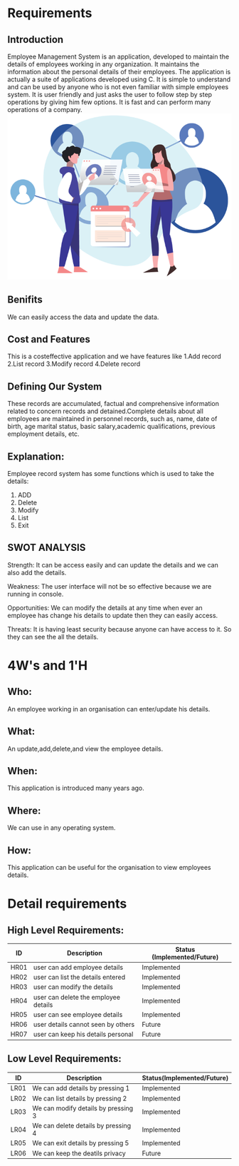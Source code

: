 # Requirements
## Introduction
Employee Management System is an application, developed to maintain the details of employees working in any  organization. It maintains the information about the personal details of their employees. The application is actually a suite of applications developed using C. It is simple to understand and can be used by anyone who is not even familiar with simple employees system. It is user friendly and just asks the user to follow step by step operations by giving him few options. It is fast and can perform many operations of a company.
![image](https://github.com/murali980/StepIn_Mini_Project/blob/master/1_Requirements/employee-management-system-hrmlabs.png)

## Benifits
We can easily access the data and update the data. 
## Cost and Features
This is a costeffective application and we have features like
1.Add record
2.List record
3.Modify record
4.Delete record
## Defining Our System
These records are accumulated, factual and comprehensive information related to concern records and detained.Complete details about all employees are maintained in personnel records, such as, name, date of birth, age marital status, basic salary,academic qualifications, previous employment details, etc.

## Explanation:
Employee record system has some functions which is used to take the details:
1. ADD
2. Delete
3. Modify
4. List
5. Exit

## SWOT ANALYSIS
Strength:
It can be access easily and can update the details and we can also add the details.

Weakness:
The user interface will not be so effective because we are running in console.

Opportunities:
We can modify the details at any time  when ever an employee has change his details to update then they can easily access.

Threats:
It is having least security because anyone can have access to it. So they can see the all the details.

# 4W&#39;s and 1&#39;H

## Who:

An employee working in an organisation can enter/update his details.

## What:

An update,add,delete,and view the employee details.

## When:

This application is introduced  many years ago.

## Where:

We can use in any operating system.

## How:

This application can be useful for the organisation to view employees details.

# Detail requirements
## High Level Requirements:
 ID   |           Description             | Status (Implemented/Future)
 -----|-----------------------------------|----------------------------
 HR01 | user can add  employee details | Implemented
 HR02 | user can list the details entered | Implemented
 HR03 | user can modify the  details   | Implemented
 HR04 | user can delete the employee details   | Implemented
 HR05 | user can see employee details          | Implemented
 HR06 | user details cannot seen by others| Future
 HR07 | user can keep his details personal| Future
 
## Low Level Requirements:
ID    |            Description             | Status(Implemented/Future)
------|------------------------------------|---------------------------
LR01  | We can add details by pressing 1   | Implemented
LR02  | We can list details by pressing 2  | Implemented
LR03  | We can modify details by pressing 3| Implemented
LR04  | We can delete details by pressing 4| Implemented
LR05  | We can exit details by pressing 5  | Implemented
LR06  | We can keep the deatils privacy    | Future
